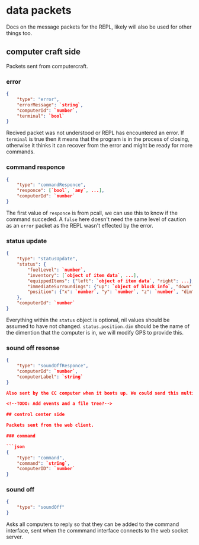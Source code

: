 # data packets

Docs on the message packets for the REPL, likely will also be used for other things too.

## computer craft side

Packets sent from computercraft.

### error

```json
{
    "type": "error",
    "errorMessage": `string`,
    "computerId": `number`,
    "terminal": `bool`
}
```

Recived packet was not understood or REPL has encountered an error.  If `terminal` is true then it means that the program is in the process of closing, otherwise it thinks it can recover from the error and might be ready for more commands.

### command responce

```json
{
    "type": "commandResponce",
    "responce": [`bool`, `any`, ...],
    "computerId": `number`
}
```

The first value of `responce` is from pcall, we can use this to know if the command succeded. A `false` here doesn't need the same level of caution as an `error` packet as the REPL wasn't effected by the error.

### status update

```json
{
    "type": "statusUpdate",
    "status": {
        "fuelLevel": `number`,
        "inventory": [`object of item data`, ...],
        "equippedItems": {"left": `object of item data`, "right": ...},
        "immediateSurroundings": {"up": `object of block info`, "down": ..., "front":...},
        "position": {"x": `number`, "y": `number`, "z": `number`, "dim": `string`}
    },
    "computerId": `number`
}
```

Everything within the `status` object is optional, nil values should be assumed to have not changed. `status.position.dim` should be the name of the dimention that the computer is in, we will modify GPS to provide this.

### sound off resonse

```json
{
    "type": "soundOffResponce",
    "computerId": `number`,
    "computerLabel": `string`
}

Also sent by the CC computer when it boots up. We could send this multiple times, either because we rebooted/reconnected.

<!--TODO: Add events and a file tree?-->

## control center side

Packets sent from the web client.

### command

```json
{
    "type": "command",
    "command": `string`,
    "computerID": `number`
}
```

### sound off

```json
{
    "type": "soundOff"
}
```

Asks all computers to reply so that they can be added to the command interface, sent when the commmand interface connects to the web socket server.
